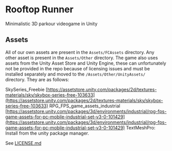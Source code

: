 # Rooftop Runner
Minimalistic 3D parkour videogame in Unity

## Assets

All of our own assets are present in the `Assets/FCAssets` directory. Any other asset is present in the `Assets/Other` directory. The game also uses assets from the Unity Asset Store and Unity Engine, these can unfortunately not be provided in the repo because of licensing issues and must be installed separately and moved to the `/Assets/Other/UnityAssets/` directory. They are as follows:


SkySeries_Freebie [https://assetstore.unity.com/packages/2d/textures-materials/sky/skybox-series-free-103633](https://assetstore.unity.com/packages/2d/textures-materials/sky/skybox-series-free-103633)
RPG_FPS_game_assets_industrial [https://assetstore.unity.com/packages/3d/environments/industrial/rpg-fps-game-assets-for-pc-mobile-industrial-set-v3-0-101429](https://assetstore.unity.com/packages/3d/environments/industrial/rpg-fps-game-assets-for-pc-mobile-industrial-set-v3-0-101429)
TextMeshPro: Install from the unity package manager.

See [LICENSE.md](LICENSE.md)

